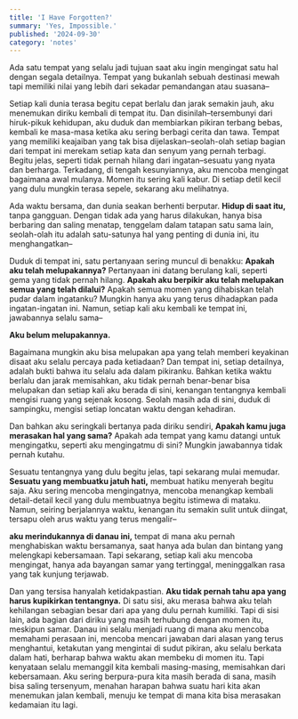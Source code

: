 ```yaml
---
title: 'I Have Forgotten?'
summary: 'Yes, Impossible.'
published: '2024-09-30'
category: 'notes'
---
```


Ada satu tempat yang selalu jadi tujuan saat aku ingin mengingat satu hal dengan segala detailnya. Tempat yang bukanlah sebuah destinasi mewah tapi memiliki nilai yang lebih dari sekadar pemandangan atau suasana–

Setiap kali dunia terasa begitu cepat berlalu dan jarak semakin jauh, aku menemukan diriku kembali di tempat itu. Dan disinilah–tersembunyi dari hiruk-pikuk kehidupan, aku duduk dan membiarkan pikiran terbang bebas, kembali ke masa-masa ketika aku sering berbagi cerita dan tawa. Tempat yang memiliki keajaiban yang tak bisa dijelaskan–seolah-olah setiap bagian dari tempat ini merekam setiap kata dan senyum yang pernah terbagi. Begitu jelas, seperti tidak pernah hilang dari ingatan–sesuatu yang nyata dan berharga. Terkadang, di tengah kesunyiannya, aku mencoba mengingat bagaimana awal mulanya. Momen itu sering kali kabur. Di setiap detil kecil yang dulu mungkin terasa sepele, sekarang aku melihatnya.

Ada waktu bersama, dan dunia seakan berhenti berputar. **Hidup di saat itu,** tanpa gangguan. Dengan tidak ada yang harus dilakukan, hanya bisa berbaring dan saling menatap, tenggelam dalam tatapan satu sama lain, seolah-olah itu adalah satu-satunya hal yang penting di dunia ini, itu menghangatkan–

Duduk di tempat ini, satu pertanyaan sering muncul di benakku: **Apakah aku telah melupakannya?** Pertanyaan ini datang berulang kali, seperti gema yang tidak pernah hilang. **Apakah aku berpikir aku telah melupakan semua yang telah dilalui?** Apakah semua momen yang dihabiskan telah pudar dalam ingatanku? Mungkin hanya aku yang terus dihadapkan pada ingatan-ingatan ini. Namun, setiap kali aku kembali ke tempat ini, jawabannya selalu sama–

**Aku belum melupakannya.**

Bagaimana mungkin aku bisa melupakan apa yang telah memberi keyakinan disaat aku selalu percaya pada ketiadaan? Dan tempat ini, setiap detailnya, adalah bukti bahwa itu selalu ada dalam pikiranku. Bahkan ketika waktu berlalu dan jarak memisahkan, aku tidak pernah benar-benar bisa melupakan dan setiap kali aku berada di sini, kenangan tentangnya kembali mengisi ruang yang sejenak kosong. Seolah masih ada di sini, duduk di sampingku, mengisi setiap loncatan waktu dengan kehadiran.

Dan bahkan aku seringkali bertanya pada diriku sendiri, **Apakah kamu juga merasakan hal yang sama?** Apakah ada tempat yang kamu datangi untuk mengingatku, seperti aku mengingatmu di sini? Mungkin jawabannya tidak pernah kutahu.

Sesuatu tentangnya yang dulu begitu jelas, tapi sekarang mulai memudar. **Sesuatu yang membuatku jatuh hati,** membuat hatiku menyerah begitu saja. Aku sering mencoba mengingatnya, mencoba menangkap kembali detail-detail kecil yang dulu membuatnya begitu istimewa di mataku. Namun, seiring berjalannya waktu, kenangan itu semakin sulit untuk diingat, tersapu oleh arus waktu yang terus mengalir–

**aku merindukannya di danau ini,** tempat di mana aku pernah menghabiskan waktu bersamanya, saat hanya ada bulan dan bintang yang melengkapi kebersamaan. Tapi sekarang, setiap kali aku mencoba mengingat, hanya ada bayangan samar yang tertinggal, meninggalkan rasa yang tak kunjung terjawab.

Dan yang tersisa hanyalah ketidakpastian. **Aku tidak pernah tahu apa yang harus kupikirkan tentangnya.** Di satu sisi, aku merasa bahwa aku telah kehilangan sebagian besar dari apa yang dulu pernah kumiliki. Tapi di sisi lain, ada bagian dari diriku yang masih terhubung dengan momen itu, meskipun samar. Danau ini selalu menjadi ruang di mana aku mencoba memahami perasaan ini, mencoba mencari jawaban dari alasan yang terus menghantui, ketakutan yang mengintai di sudut pikiran, aku selalu berkata dalam hati, berharap bahwa waktu akan membeku di momen itu. Tapi kenyataan selalu memanggil kita kembali masing-masing, memisahkan dari kebersamaan. Aku sering berpura-pura kita masih berada di sana, masih bisa saling tersenyum, menahan harapan bahwa suatu hari kita akan menemukan jalan kembali, menuju ke tempat di mana kita bisa merasakan kedamaian itu lagi.

